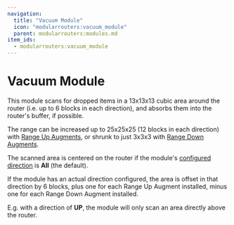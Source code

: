 ```yaml
---
navigation:
  title: "Vacuum Module"
  icon: "modularrouters:vacuum_module"
  parent: modularrouters:modules.md
item_ids:
  - modularrouters:vacuum_module
---
```


# Vacuum Module

This module scans for dropped items in a 13x13x13 cubic area around the router (i.e. up to 6 blocks in each direction), and absorbs them into the router's buffer, if possible.

The range can be increased up to 25x25x25 (12 blocks in each direction) with [Range Up Augments](../range_up.md), or shrunk to just 3x3x3 with [Range Down Augments](../range_down.md).

The scanned area is centered on the router if the module's [configured direction](../modules.md#direction) is **All** (the default).

If the module has an actual direction configured, the area is offset in that direction by 6 blocks, plus one for each Range Up Augment installed, minus one for each Range Down Augment installed.

E.g. with a direction of **UP**, the module will only scan an area directly above the router.



<Recipe id="modularrouters:vacuum_module" />

